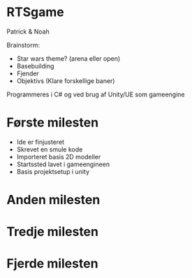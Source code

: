 # RTSgame

Patrick & Noah

Brainstorm:
- Star wars theme? (arena eller open)
- Basebuilding
- Fjender
- Objektivs (Klare forskellige baner)

Programmeres i C# og ved brug af Unity/UE som gameengine

# Første milesten
- Ide er finjusteret
- Skrevet en smule kode
- Importeret basis 2D modeller
- Startssted lavet i gameengineen
- Basis projektsetup i unity

# Anden milesten

# Tredje milesten

# Fjerde milesten


